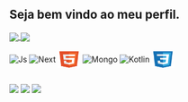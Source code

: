 ## Seja bem vindo ao meu perfil.

<div>
<a href="https://github.com/vncssz">
  <img height=200 align="center" src="https://github-readme-stats.vercel.app/api?username=vncssz&show_icons=true&&rank_icon=github&theme=dark" />
</a>
<a href="https://github.com/vncssz">
  <img height=200 align="center" src="https://github-readme-stats.vercel.app/api/top-langs/?username=vncssz&layout=donut&theme=dark" />
</a
</div>
<div style="display: inline_block"><br>
  <img align="center" alt="Js" height="30" width="40" src="https://icongr.am/devicon/javascript-original.svg?size=128&color=currentColor">
  <img align="center" alt="Next" height="30" width="40" src="https://cdn.jsdelivr.net/gh/devicons/devicon@latest/icons/nextjs/nextjs-original.svg">
  <img align="center" alt="HTML" height="30" width="40" src="https://raw.githubusercontent.com/devicons/devicon/master/icons/html5/html5-original.svg">
  <img align="center" alt="Mongo" height="30" width="40" src="https://icongr.am/devicon/mongodb-original.svg?size=128&color=currentColor">
  <img align="center" alt="Kotlin" height="30" width="40" src="https://cdn.jsdelivr.net/gh/devicons/devicon@latest/icons/kotlin/kotlin-original.svg">
  <img align="center" alt="CSS" height="30" width="40" src="https://raw.githubusercontent.com/devicons/devicon/master/icons/css3/css3-original.svg">
</div>



## 
<div>
<a href="https://www.linkedin.com/in/vncssz/"> <img src="https://img.shields.io/badge/linkedin-%230077B5.svg?style=for-the-badge&logo=linkedin&logoColor=white" target="_blank" /></a>
<a href="https://www.instagram.com/vncssz/"> <img src="https://img.shields.io/badge/Instagram-%23E4405F.svg?style=for-the-badge&logo=Instagram&logoColor=white" target="_blank"/></a>
<a href="mailto:vini_souzza@hotmail.com"> <img src="https://img.shields.io/badge/Gmail-D14836?style=for-the-badge&logo=gmail&logoColor=white" target="_blank"/></a>
</div>

<!--
⚡
-->
